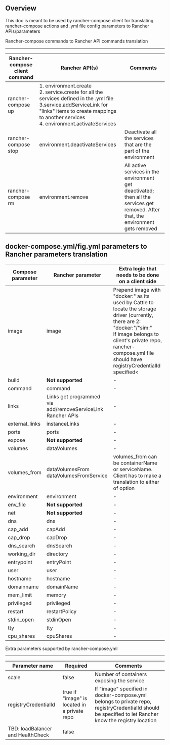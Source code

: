 Overview
--------
This doc is meant to be used by rancher-compose client for translating rancher-compose actions and .yml file config parameters to Rancher APIs/parameters

Rancher-compose commands to Rancher API commands translation

----------
|Rancher-compose client command|Rancher API(s)|Comments|
|---------|------|---------------|
|rancher-compose up|1. environment.create<br>2. service.create for all the services defined in the .yml file<br>3.service.addServiceLink for "links" items to create mappings to another services<br>4. environment.activateServices||
|rancher-compose stop|environment.deactivateServices|Deactivate all the services that are the part of the environment|
|rancher-compose rm|environment.remove|All active services in the environment get deactivated; then all the services get removed. After that, the environment gets removed|

docker-compose.yml/fig.yml parameters to Rancher parameters translation
----------
|Compose parameter|Rancher parameter|Extra logic that needs to be done on a client side|
|---------|------|---------------|
|image|image|Prepend image with "docker:" as its used by Cattle to locate the storage driver (currently, there are 2: "docker:"/"sim:"<br>If image belongs to client's private repo, rancher-compose.yml file should have registryCredentialId specified<|
|build|**Not supported**|-|
|command|command|-|
|links|Links get programmed via add/removeServiceLink Rancher APIs|-|
|external_links|instanceLinks|-|
|ports|ports|-|
|expose|**Not supported**|-|
|volumes|dataVolumes|-|
|volumes_from|dataVolumesFrom<br>dataVolumesFromService|volumes_from can be containerName or serviceName. Client has to make a translation to either of option|
|environment|environment|-|
|env_file|**Not supported**|-|
|net|**Not supported**|-|
|dns|dns|-|
|cap_add|capAdd|-|
|cap_drop|capDrop|-|
|dns_search|dnsSearch|-|
|working_dir|directory|-|
|entrypoint|entryPoint|-|
|user|user|-|
|hostname|hostname|-|
|domainname|domainName|-|
|mem_limit|memory|-|
|privileged|privileged|-|
|restart|restartPolicy|-|
|stdin_open|stdinOpen|-|
|tty|tty|-|
|cpu_shares|cpuShares|-|

Extra parameters supported by rancher-compose.yml

---------
|Parameter name|Required|Comments|
---------|------|------|
|scale|false|Number of containers exposing the service |
|registryCredentialId|true if "image" is located in a private repo|If "image" specified in docker-compose.yml belongs to private repo, registryCredentialId should be specified to let Rancher know the registry location|
|TBD: loadBalancer and HealthCheck|false||
